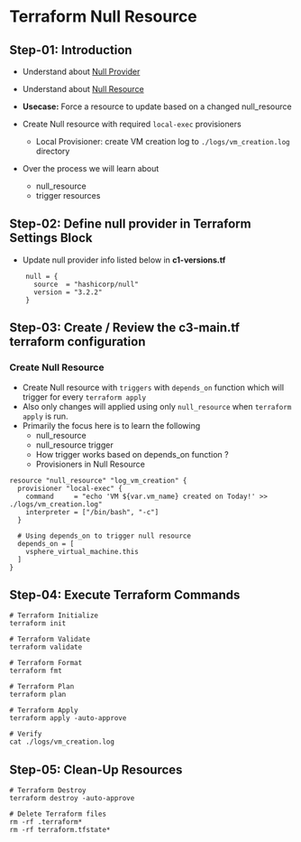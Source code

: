 # Terraform Null Resource

## Step-01: Introduction
- Understand about [Null Provider](https://registry.terraform.io/providers/hashicorp/null/latest/docs)
- Understand about [Null Resource](https://www.terraform.io/docs/language/resources/provisioners/null_resource.html)

- **Usecase:** Force a resource to update based on a changed null_resource
- Create Null resource with required `local-exec` provisioners
  - Local Provisioner: create VM creation log to `./logs/vm_creation.log` directory

- Over the process we will learn about
  - null_resource
  - trigger resources


## Step-02: Define null provider in Terraform Settings Block
- Update null provider info listed below in **c1-versions.tf**
```t
    null = {
      source  = "hashicorp/null"
      version = "3.2.2"
    }
```

## Step-03: Create / Review the c3-main.tf terraform configuration
### Create Null Resource
- Create Null resource with `triggers` with `depends_on` function which will trigger for every `terraform apply`
- Also only changes will applied using only `null_resource` when `terraform apply` is run.
- Primarily the focus here is to learn the following
  - null_resource
  - null_resource trigger
  - How trigger works based on depends_on function ?
  - Provisioners in Null Resource

```t
resource "null_resource" "log_vm_creation" {
  provisioner "local-exec" {
    command     = "echo 'VM ${var.vm_name} created on Today!' >> ./logs/vm_creation.log"
    interpreter = ["/bin/bash", "-c"]
  }
  
  # Using depends_on to trigger null resource
  depends_on = [
    vsphere_virtual_machine.this
  ]
}
```

## Step-04: Execute Terraform Commands
```t
# Terraform Initialize
terraform init

# Terraform Validate
terraform validate

# Terraform Format
terraform fmt

# Terraform Plan
terraform plan

# Terraform Apply
terraform apply -auto-approve

# Verify
cat ./logs/vm_creation.log
```

## Step-05: Clean-Up Resources
```t
# Terraform Destroy
terraform destroy -auto-approve

# Delete Terraform files 
rm -rf .terraform*
rm -rf terraform.tfstate*
```